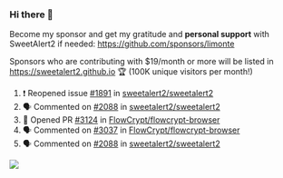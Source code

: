 ### Hi there 👋

Become my sponsor and get my gratitude and **personal support** with SweetAlert2 if needed: https://github.com/sponsors/limonte

Sponsors who are contributing with $19/month or more will be listed in https://sweetalert2.github.io 🏆 (100K unique visitors per month!)

<!--START_SECTION:activity-->
1. ❗️ Reopened issue [#1891](https://github.com/sweetalert2/sweetalert2/issues/1891) in [sweetalert2/sweetalert2](https://github.com/sweetalert2/sweetalert2)
2. 🗣 Commented on [#2088](https://github.com/sweetalert2/sweetalert2/issues/2088) in [sweetalert2/sweetalert2](https://github.com/sweetalert2/sweetalert2)
3. 💪 Opened PR [#3124](https://github.com/FlowCrypt/flowcrypt-browser/pull/3124) in [FlowCrypt/flowcrypt-browser](https://github.com/FlowCrypt/flowcrypt-browser)
4. 🗣 Commented on [#3037](https://github.com/FlowCrypt/flowcrypt-browser/issues/3037) in [FlowCrypt/flowcrypt-browser](https://github.com/FlowCrypt/flowcrypt-browser)
5. 🗣 Commented on [#2088](https://github.com/sweetalert2/sweetalert2/issues/2088) in [sweetalert2/sweetalert2](https://github.com/sweetalert2/sweetalert2)
<!--END_SECTION:activity-->

![](https://github-readme-stats.vercel.app/api?username=limonte&theme=vue&show_icons=true)

